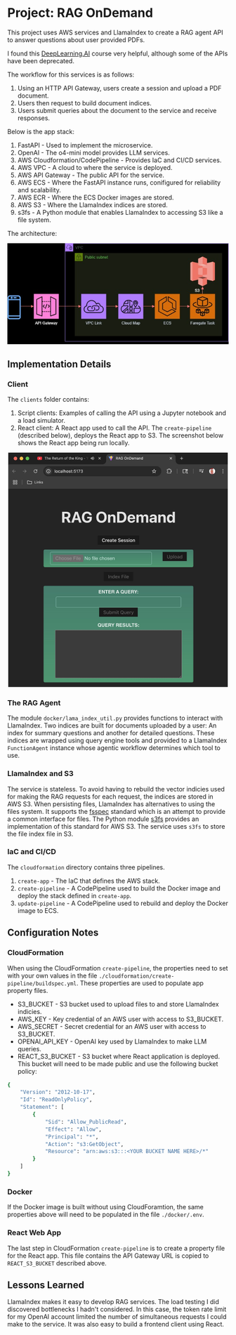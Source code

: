 # Project: RAG OnDemand

This project uses AWS services and LlamaIndex to create a RAG agent API to answer questions about user provided PDFs. 

I found this [DeepLearning.AI](https://learn.deeplearning.ai/courses/building-agentic-rag-with-llamaindex/lesson/nfa5y/building-a-multi-document-agent) course very helpful, although some of the APIs have been deprecated.

The workflow for this services is as follows:

1. Using an HTTP API Gateway, users create a session and upload a PDF document.
1. Users then request to build document indices.
1. Users submit queries about the document to the service and receive responses. 

Below is the app stack:

1. FastAPI - Used to implement the microservice. 
1. OpenAI - The o4-mini model provides LLM services.
1. AWS Cloudformation/CodePipeline - Provides IaC and CI/CD services. 
1. AWS VPC - A cloud to where the service is deployed.
1. AWS API Gateway - The public API for the service. 
1. AWS ECS - Where the FastAPI instance runs, conifigured for reliability and scalability.
1. AWS ECR - Where the ECS Docker images are stored.
1. AWS S3 - Where the LlamaIndex indices are stored.
1. s3fs - A Python module that enables LlamaIndex to accessing S3 like a file system.

The architecture:

<p align="center">
  <img src="./assets/img/architecture.jpg" />
</p>

## Implementation Details

### Client

The `clients` folder contains:

1. Script clients: Examples of calling the API using a Jupyter notebook and a load simulator.
1. React client: A React app used to call the API. The `create-pipeline` (described below), deploys the React app to S3. The screenshot below shows the React app being run locally.
 
<p align="center">
  <img src="./assets/img/react.jpeg" width="500" />
</p>

### The RAG Agent

The module `docker/lama_index_util.py` provides functions to interact with LlamaIndex. Two indices are built for documents uploaded by a user: An index for summary questions and another for detailed questions. These indices are wrapped using query engine tools and provided to a LlamaIndex `FunctionAgent` instance whose agentic workflow determines which tool to use.

### LlamaIndex and S3

The service is stateless. To avoid having to rebuild the vector indicies used for making the RAG requests for each request, the indices are stored in AWS S3. When persisting files, LlamaIndex has alternatives to using the files system. It supports the [fsspec](https://filesystem-spec.readthedocs.io/en/latest/intro.html) standard which is an attempt to provide a common interface for files. The Python module [s3fs](https://github.com/s3fs-fuse/s3fs-fuse) provides an implementation of this standard for AWS S3. The service uses `s3fs` to store the file index file in S3.

### IaC and CI/CD

The `cloudformation` directory contains three pipelines.

1. `create-app` - The IaC that defines the AWS stack.
1. `create-pipeline` - A CodePipeline used to build the Docker image and deploy the stack defined in `create-app`.
1. `update-pipeline` - A CodePipeline used to rebuild and deploy the Docker image to ECS.

## Configuration Notes

### CloudFormation

When using the CloudFormation `create-pipeline`, the properties need to set with your own values in the file `./cloudformation/create-pipeline/buildspec.yml`. These properties are used to populate app property files.

- S3_BUCKET - S3 bucket used to upload files to and store LlamaIndex indicies. 
- AWS_KEY - Key credential of an AWS user with access to S3_BUCKET. 
- AWS_SECRET - Secret credential for an AWS user with access to S3_BUCKET.
- OPENAI_API_KEY - OpenAI key used by LlamaIndex to make LLM queries.
- REACT_S3_BUCKET - S3 bucket where React application is deployed. This bucket will need to be made public and use the following bucket policy:

```bash
{
    "Version": "2012-10-17",
    "Id": "ReadOnlyPolicy",
    "Statement": [
        {
            "Sid": "Allow_PublicRead",
            "Effect": "Allow",
            "Principal": "*",
            "Action": "s3:GetObject",
            "Resource": "arn:aws:s3:::<YOUR BUCKET NAME HERE>/*"
        }
    ]
}
```

### Docker

If the Docker image is built without using CloudForamtion, the same properties above will need to be populated in the file `./docker/.env`.

### React Web App

The last step in CloudFormation `create-pipeline` is to create a property file for the React app. This file contains the API Gateway URL is copied to `REACT_S3_BUCKET` described above.

## Lessons Learned

LlamaIndex makes it easy to develop RAG services. The load testing I did discovered bottlenecks I hadn't considered. In this case, the token rate limit for my OpenAI account limited the number of simultaneous requests I could make to the service. It was also easy to build a frontend client using React. 
